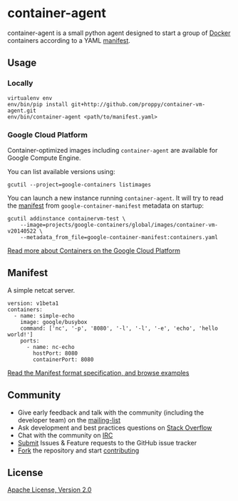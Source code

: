 container-agent
===============

container-agent is a small python agent designed to start a group of [Docker](https://docker.io) containers according to a YAML [manifest](#manifest).

## Usage

### Locally

```
virtualenv env
env/bin/pip install git+http://github.com/proppy/container-vm-agent.git
env/bin/container-agent <path/to/manifest.yaml>
```

### Google Cloud Platform

Container-optimized images including `container-agent` are available for Google Compute Engine.

You can list available versions using:
```
gcutil --project=google-containers listimages
```

You can launch a new instance running `container-agent`. It will try to read the [manifest](#manifest) from `google-container-manifest` metadata on startup:
```
gcutil addinstance containervm-test \
    --image=projects/google-containers/global/images/container-vm-v20140522 \
    --metadata_from_file=google-container-manifest:containers.yaml
```

[Read more about Containers on the Google Cloud Platform](https://developers.google.com/compute/docs/containers)

## Manifest

A simple netcat server.
```
version: v1beta1
containers:
  - name: simple-echo
    image: google/busybox
    command: ['nc', '-p', '8080', '-l', '-l', '-e', 'echo', 'hello world!']
    ports:
      - name: nc-echo
        hostPort: 8080
        containerPort: 8080
```

[Read the Manifest format specification, and browse examples](manifests/)

## Community

- Give early feedback and talk with the community (including the developer team) on the [mailing-list](https://groups.google.com/d/google-containers)
- Ask development and best practices questions on [Stack Overflow](http://stackoverflow.com/questions/tagged/google-compute-engine+docker)
- Chat with the community on [IRC](irc://irc.freenode.net/#google-containers)
- [Submit](https://github.com/GoogleCloudPlatform/container-agent/issues) Issues & Feature requests to the GitHub issue tracker
- [Fork](https://github.com/GoogleCloudPlatform/container-agent/fork) the repository and start [contributing](CONTRIB.md)

## License

[Apache License, Version 2.0](tree/master/COPYING.md)
